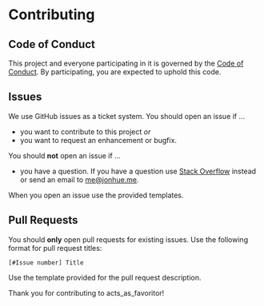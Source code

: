 # Contributing

## Code of Conduct

This project and everyone participating in it is governed by the [Code of Conduct](CODE_OF_CONDUCT.md). By participating, you are expected to uphold this code.

## Issues

We use GitHub issues as a ticket system. You should open an issue if ...

* you want to contribute to this project *or*
* you want to request an enhancement or bugfix.

You should **not** open an issue if ...

* you have a question. If you have a question use [Stack Overflow](https://stackoverflow.com) instead or send an email to me@jonhue.me.

When you open an issue use the provided templates.

## Pull Requests

You should **only** open pull requests for existing issues. Use the following format for pull request titles:

```
[#Issue number] Title
```

Use the template provided for the pull request description.

Thank you for contributing to acts_as_favoritor!
